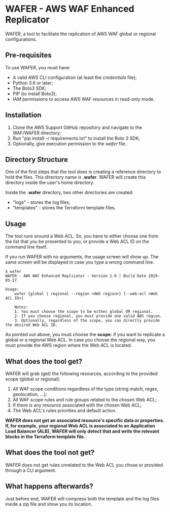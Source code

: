 # WAFER - AWS WAF Enhanced Replicator

WAFER, a tool to facilitate the replication of AWS WAF global or regional configurations.

## Pre-requisites

To use WAFER, you must have:
- A valid AWS CLI configuration (at least the _credentials_ file);
- Python 3.6 or later;
- The Boto3 SDK;
- PIP (to install Boto3);
- IAM permissions to access AWS WAF resources in read-only mode.

## Installation

1. Clone the AWS Support GitHub repository and navigate to the WAF/WAFER directory;
2. Run "pip install -r requirements.txt" to install the Boto 3 SDK;
3. Optionally, give execution permission to the _wafer_ file.


## Directory Structure

One of the first steps that the tool does is creating a reference directory to hold the files. This directory name is **.wafer**. WAFER will create this directory inside the user's home directory. 

Inside the **.wafer** directory, two other directories are created:

- "logs" - stores the log files;
- "templates" - stores the Terraform template files.

## Usage

The tool runs around a Web ACL. So, you have to either choose one from the list that you be presented to you, or provide a Web ACL ID on the command line itself.

If you run WAFER with no arguments, the usage screen will show up. The same screen will be displayed in case you type a wrong command line.

```
$ wafer
WAFER - AWS WAF Enhanced Replicator - Version 1.0 | Build Date 2019-05-27

Usage:
    wafer {global | regional --region <AWS region>} [--web-acl <Web ACL ID>]

    Notes:
    1. You must choose the scope to be either global OR regional.
    2. If you choose regional, you must provide one valid AWS region.
    3. Optionally, regardless of the scope, you can directly provide the desired Web ACL ID.
```

As pointed out above, you must choose the **scope**: if you want to replicate a global or a regional Web ACL. In case you choose the regional way, you must provide the AWS region where the Web ACL is located. 

## What does the tool get?

WAFER will grab (get) the following resources, according to the provided scope (global or regional):

1. All WAF scope conditions regardless of the type (string match, regex, geolocation, ...);
2. All WAF scope rules and rule groups related to the chosen Web ACL;
3. If there is any resource associated with the chosen Web ACL;
4. The Web ACL's rules priorities and default action.

**WAFER does not get an associated resource's specific data or properties. If, for example, your regional Web ACL is associated to an Application Load Balancer (ALB), WAFER will only detect that and write the relevant blocks in the Terraform template file.**

## What does the tool not get?

WAFER does not get rules unrelated to the Web ACL you chose or provided through a CLI argument.

## What happens afterwards?

Just before end, WAFER will compress both the template and the log files inside a zip file and show you its location.
